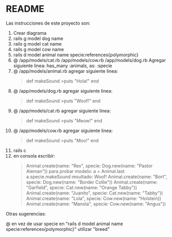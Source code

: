 # README
Las instrucciones de este proyecto son:

1. Crear diagrama
2. rails g model dog name
3. rails g model cat name
4. rails g model cow name
5. rails d model animal name specie:references{polymorphic}
6. @ /app/models/cat.rb
    /app/models/cow.rb
    /app/models/dog.rb 
    Agregar siguiente linea: 
    has_many :animals, as: :specie
7. @ /app/models/animal.rb agregar siguiente linea: 
    >def makeSound
        >puts "Hola!"
    >end
8. @ /app/models/dog.rb agregar siguiente linea:
    >def makeSound
        >puts "Woof!"
    >end
9. @ /app/models/cat.rb agregar siguiente linea:
    >def makeSound
        >puts "Meow!"
    >end
10. @ /app/models/cow.rb agregar siguiente linea:
    >def makeSound
        >puts "Moo!"
    >end
11. rails c
12. en consola escribir:
    >Animal.create(name: "Rex", specie: Dog.new(name: "Pastor Aleman"))
    >para probar modelo: 
    >a = Animal.last
    >a.specie.makeSound
    >resultado: Woof!
    >Animal.create(name: "Bort", specie: Dog.new(name: "Border Collie"))
    >Animal.create(name: "Garfield", specie: Cat.new(name: "Orange Tabby"))
    >Animal.create(name: "Juanito", specie: Cat.new(name: "Tabby"))
    >Animal.create(name: "Lola", specie: Cow.new(name: "Holstein))
    >Animal.create(name: "Manola", specie: Cow.new(name: "Angus"))

Otras sugerencias:

@ en vez de usar specie en "rails d model animal name specie:references{polymorphic}" utilizar "breed"